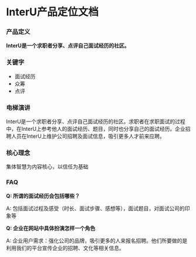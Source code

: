 # InterU产品定位文档


### 产品定义

**InterU是一个求职者分享、点评自己面试经历的社区。**

### 关键字

- 面试经历
- 众筹
- 点评

### 电梯演讲

InterU是一个求职者分享、点评自己面试经历的社区。求职者在求职面试的过程中，在InterU上参考他人的面试经历、题目，同时也分享自己的面试经历。企业招聘人员在InterU上维护公司招聘及面试信息，吸引更多人才前来应聘。

### 核心理念

集体智慧为内容核心，以信任为基础

### FAQ

**Q: 所谓的面试经历会包括哪些？**

A: 包括面试过程及感受（时长、面试步骤、感想等），面试题目，对面试公司的印象等

**Q: 企业在网站中具体扮演怎样一个角色**

A: 企业用户需求：强化公司的品牌，吸引更多的人来报名招聘。他们所要做的是利用我们的平台宣传企业的招聘、文化等相关信息。